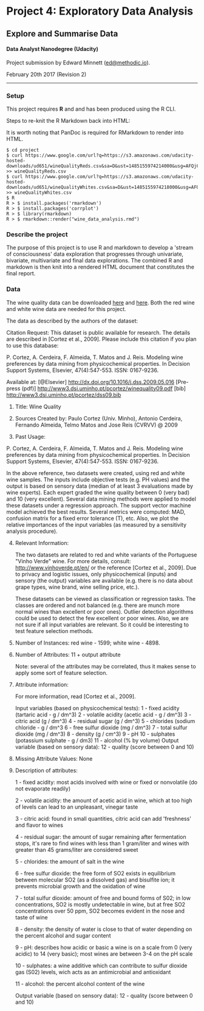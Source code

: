 # Project 4: Exploratory Data Analysis
## Explore and Summarise Data
#### Data Analyst Nanodegree (Udacity)
Project submission by Edward Minnett (ed@methodic.io).

February 20th 2017 (Revision 2)

-------

### Setup

This project requires **R** and and has been produced using the R CLI.

Steps to re-knit the R Markdown back into HTML:

It is worth noting that PanDoc is required for RMarkdown to render into HTML.

```{bash}
$ cd project
$ curl https://www.google.com/url?q=https://s3.amazonaws.com/udacity-hosted-downloads/ud651/wineQualityReds.csv&sa=D&ust=1485155974214000&usg=AFQjCNG9DNbOX3RzOHAjxTnKktwfEVWKJg  >> wineQualityReds.csv
$ curl https://www.google.com/url?q=https://s3.amazonaws.com/udacity-hosted-downloads/ud651/wineQualityWhites.csv&sa=D&ust=1485155974218000&usg=AFQjCNEThSffXYL8712q5J4nf1AlIdTakQ  >> wineQualityWhites.csv
$ R
R > $ install.packages('rmarkdown')
R > $ install.packages('corrplot')
R > $ library(rmarkdown)
R > $ rmarkdown::render("wine_data_analysis.rmd")
```

### Describe the project

The purpose of this project is to use R and markdown to develop a 'stream of consciousness' data exploration that progresses through univariate, bivariate, multivariate and final data explorations. The combined R and markdown is then knit into a rendered HTML document that constitutes the final report.

### Data

The wine quality data can be downloaded [here](https://www.google.com/url?q=https://s3.amazonaws.com/udacity-hosted-downloads/ud651/wineQualityReds.csv&sa=D&ust=1485155974214000&usg=AFQjCNG9DNbOX3RzOHAjxTnKktwfEVWKJg)
and [here](https://www.google.com/url?q=https://s3.amazonaws.com/udacity-hosted-downloads/ud651/wineQualityWhites.csv&sa=D&ust=1485155974218000&usg=AFQjCNEThSffXYL8712q5J4nf1AlIdTakQ).
Both the red wine and white wine data are needed for this project.

The data as described by the authors of the dataset:

Citation Request:
  This dataset is public available for research. The details are described in [Cortez et al., 2009].
  Please include this citation if you plan to use this database:

  P. Cortez, A. Cerdeira, F. Almeida, T. Matos and J. Reis.
  Modeling wine preferences by data mining from physicochemical properties.
  In Decision Support Systems, Elsevier, 47(4):547-553. ISSN: 0167-9236.

  Available at: [@Elsevier] http://dx.doi.org/10.1016/j.dss.2009.05.016
                [Pre-press (pdf)] http://www3.dsi.uminho.pt/pcortez/winequality09.pdf
                [bib] http://www3.dsi.uminho.pt/pcortez/dss09.bib

1. Title: Wine Quality

2. Sources
   Created by: Paulo Cortez (Univ. Minho), Antonio Cerdeira, Fernando Almeida, Telmo Matos and Jose Reis (CVRVV) @ 2009

3. Past Usage:

  P. Cortez, A. Cerdeira, F. Almeida, T. Matos and J. Reis.
  Modeling wine preferences by data mining from physicochemical properties.
  In Decision Support Systems, Elsevier, 47(4):547-553. ISSN: 0167-9236.

  In the above reference, two datasets were created, using red and white wine samples.
  The inputs include objective tests (e.g. PH values) and the output is based on sensory data
  (median of at least 3 evaluations made by wine experts). Each expert graded the wine quality
  between 0 (very bad) and 10 (very excellent). Several data mining methods were applied to model
  these datasets under a regression approach. The support vector machine model achieved the
  best results. Several metrics were computed: MAD, confusion matrix for a fixed error tolerance (T),
  etc. Also, we plot the relative importances of the input variables (as measured by a sensitivity
  analysis procedure).

4. Relevant Information:

   The two datasets are related to red and white variants of the Portuguese "Vinho Verde" wine.
   For more details, consult: http://www.vinhoverde.pt/en/ or the reference [Cortez et al., 2009].
   Due to privacy and logistic issues, only physicochemical (inputs) and sensory (the output) variables
   are available (e.g. there is no data about grape types, wine brand, wine selling price, etc.).

   These datasets can be viewed as classification or regression tasks.
   The classes are ordered and not balanced (e.g. there are munch more normal wines than
   excellent or poor ones). Outlier detection algorithms could be used to detect the few excellent
   or poor wines. Also, we are not sure if all input variables are relevant. So
   it could be interesting to test feature selection methods.

5. Number of Instances: red wine - 1599; white wine - 4898.

6. Number of Attributes: 11 + output attribute

   Note: several of the attributes may be correlated, thus it makes sense to apply some sort of
   feature selection.

7. Attribute information:

   For more information, read [Cortez et al., 2009].

   Input variables (based on physicochemical tests):
   1 - fixed acidity (tartaric acid - g / dm^3)
   2 - volatile acidity (acetic acid - g / dm^3)
   3 - citric acid (g / dm^3)
   4 - residual sugar (g / dm^3)
   5 - chlorides (sodium chloride - g / dm^3
   6 - free sulfur dioxide (mg / dm^3)
   7 - total sulfur dioxide (mg / dm^3)
   8 - density (g / cm^3)
   9 - pH
   10 - sulphates (potassium sulphate - g / dm3)
   11 - alcohol (% by volume)
   Output variable (based on sensory data):
   12 - quality (score between 0 and 10)

8. Missing Attribute Values: None

9. Description of attributes:

   1 - fixed acidity: most acids involved with wine or fixed or nonvolatile (do not evaporate readily)

   2 - volatile acidity: the amount of acetic acid in wine, which at too high of levels can lead to an unpleasant, vinegar taste

   3 - citric acid: found in small quantities, citric acid can add 'freshness' and flavor to wines

   4 - residual sugar: the amount of sugar remaining after fermentation stops, it's rare to find wines with less than 1 gram/liter and wines with greater than 45 grams/liter are considered sweet

   5 - chlorides: the amount of salt in the wine

   6 - free sulfur dioxide: the free form of SO2 exists in equilibrium between molecular SO2 (as a dissolved gas) and bisulfite ion; it prevents microbial growth and the oxidation of wine

   7 - total sulfur dioxide: amount of free and bound forms of S02; in low concentrations, SO2 is mostly undetectable in wine, but at free SO2 concentrations over 50 ppm, SO2 becomes evident in the nose and taste of wine

   8 - density: the density of water is close to that of water depending on the percent alcohol and sugar content

   9 - pH: describes how acidic or basic a wine is on a scale from 0 (very acidic) to 14 (very basic); most wines are between 3-4 on the pH scale

   10 - sulphates: a wine additive which can contribute to sulfur dioxide gas (S02) levels, wich acts as an antimicrobial and antioxidant

   11 - alcohol: the percent alcohol content of the wine

   Output variable (based on sensory data):
   12 - quality (score between 0 and 10)
